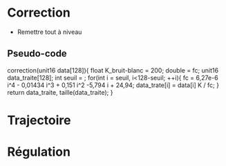 # Correction
* Remettre tout à niveau

## Pseudo-code
correction(unit16 data[128]){
	float K_bruit-blanc = 200;
	double = fc;
	unit16 data_traite[128];
	int seuil =  ;
	for(int i = seuil, i<128-seuil; ++i){
	fc = 6,27e-6 i^4 - 0,01434 i^3 + 0,151 i^2 -5,794 i + 24,94;
	data_trate[i] = data[i] K / fc;
	}
	return data_traite, taille(data_traite);
}

# Trajectoire

# Régulation